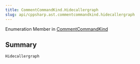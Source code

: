 ```yaml
---
title: CommentCommandKind.Hidecallergraph
slug: api/cppsharp.ast.commentcommandkind.hidecallergraph
---
```

Enumeration Member in [CommentCommandKind](/api/cppsharp/ast/commentcommandkind)

## Summary



```csharp
Hidecallergraph
```

